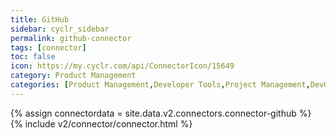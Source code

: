 ```yaml
---
title: GitHub
sidebar: cyclr_sidebar
permalink: github-connector
tags: [connector]
toc: false
icon: https://my.cyclr.com/api/ConnectorIcon/15649
category: Product Management
categories: [Product Management,Developer Tools,Project Management,DevOps]
---
```

{% assign connectordata = site.data.v2.connectors.connector-github %}
{% include v2/connector/connector.html %}	